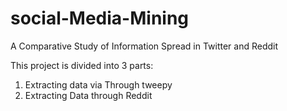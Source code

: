 # social-Media-Mining
A Comparative Study of Information Spread in Twitter and Reddit

This project is divided into 3 parts:
1) Extracting data via Through tweepy
2) Extracting Data through Reddit
